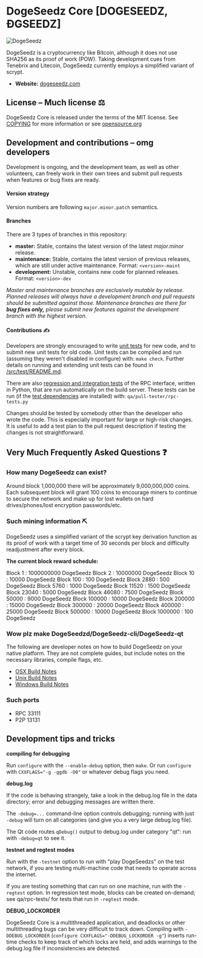 # DogeSeedz Core [DOGESEEDZ, ÐGSEEDZ]

![DogeSeedz](https://dogeseedz.com/dogeseedz.png)

DogeSeedz is a cryptocurrency like Bitcoin, although it does not use SHA256 as
its proof of work (POW). Taking development cues from Tenebrix and Litecoin,
DogeSeedz currently employs a simplified variant of scrypt.
- **Website:** [dogeseedz.com](https://dogeseedz.net)

## License – Much license ⚖️
DogeSeedz Core is released under the terms of the MIT license. See
[COPYING](COPYING) for more information or see
[opensource.org](https://opensource.org/licenses/MIT)

## Development and contributions – omg developers
Development is ongoing, and the development team, as well as other volunteers,
can freely work in their own trees and submit pull requests when features or
bug fixes are ready.

#### Version strategy
Version numbers are following ```major.minor.patch``` semantics.

#### Branches
There are 3 types of branches in this repository:

- **master:** Stable, contains the latest version of the latest *major.minor* release.
- **maintenance:** Stable, contains the latest version of previous releases, which are still under active maintenance. Format: ```<version>-maint```
- **development:** Unstable, contains new code for planned releases. Format: ```<version>-dev```

*Master and maintenance branches are exclusively mutable by release. Planned*
*releases will always have a development branch and pull requests should be*
*submitted against those. Maintenance branches are there for **bug fixes only,***
*please submit new features against the development branch with the highest version.*

#### Contributions ✍️

Developers are strongly encouraged to write [unit tests](src/test/README.md) for new code, and to
submit new unit tests for old code. Unit tests can be compiled and run
(assuming they weren't disabled in configure) with: `make check`. Further details on running
and extending unit tests can be found in [/src/test/README.md](/src/test/README.md).

There are also [regression and integration tests](/qa) of the RPC interface, written
in Python, that are run automatically on the build server.
These tests can be run (if the [test dependencies](/qa) are installed) with: `qa/pull-tester/rpc-tests.py`

Changes should be tested by somebody other than the developer who wrote the
code. This is especially important for large or high-risk changes. It is useful
to add a test plan to the pull request description if testing the changes is
not straightforward.

## Very Much Frequently Asked Questions ❓

### How many DogeSeedz can exist?

Around block 1,000,000 there will be approximately 9,000,000,000 coins.
Each subsequent block will grant 100 coins to encourage miners to continue to
secure the network and make up for lost wallets on hard drives/phones/lost
encryption passwords/etc.


### Such mining information ⛏

DogeSeedz uses a simplified variant of the scrypt key derivation function as its
proof of work with a target time of 30 seconds per block and difficulty
readjustment after every block.  


**The current block reward schedule:**

Block 1 : 1000000000 DogeSeedz
Block 2 : 10000000 DogeSeedz
Block 10 : 10000 DogeSeedz
Block 100 : 100 DogeSeedz
Block 2880 : 500 DogeSeedz
Block 5760 : 1000 DogeSeedz
Block 11520 : 1500 DogeSeedz
Block 23040 : 5000 DogeSeedz
Block 46080 : 7500 DogeSeedz
Block 50000 : 9000 DogeSeedz
Block 100000 : 10000 DogeSeedz
Block 200000 : 15000 DogeSeedz
Block 300000 : 20000 DogeSeedz
Block 400000 : 25000 DogeSeedz
Block 500000 : 10000 DogeSeedz
Block 1000000 : 100 DogeSeedz

### Wow plz make DogeSeedzd/DogeSeedz-cli/DogeSeedz-qt

  The following are developer notes on how to build DogeSeedz on your native platform. They are not complete guides, but include notes on the necessary libraries, compile flags, etc.

  - [OSX Build Notes](doc/build-osx.md)
  - [Unix Build Notes](doc/build-unix.md)
  - [Windows Build Notes](doc/build-windows.md)

### Such ports

- RPC 33111
- P2P 13131

## Development tips and tricks

**compiling for debugging**

Run `configure` with the `--enable-debug` option, then `make`. Or run `configure` with
`CXXFLAGS="-g -ggdb -O0"` or whatever debug flags you need.

**debug.log**

If the code is behaving strangely, take a look in the debug.log file in the data directory;
error and debugging messages are written there.

The `-debug=...` command-line option controls debugging; running with just `-debug` will turn
on all categories (and give you a very large debug.log file).

The Qt code routes `qDebug()` output to debug.log under category "qt": run with `-debug=qt`
to see it.

**testnet and regtest modes**

Run with the `-testnet` option to run with "play DogeSeedzs" on the test network, if you
are testing multi-machine code that needs to operate across the internet.

If you are testing something that can run on one machine, run with the `-regtest` option.
In regression test mode, blocks can be created on-demand; see qa/rpc-tests/ for tests
that run in `-regtest` mode.

**DEBUG_LOCKORDER**

DogeSeedz Core is a multithreaded application, and deadlocks or other multithreading bugs
can be very difficult to track down. Compiling with `-DDEBUG_LOCKORDER` (`configure
CXXFLAGS="-DDEBUG_LOCKORDER -g"`) inserts run-time checks to keep track of which locks
are held, and adds warnings to the debug.log file if inconsistencies are detected.
